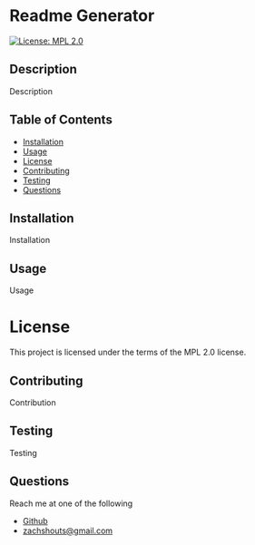 # Readme Generator
  [![License: MPL 2.0](https://img.shields.io/badge/License-MPL_2.0-brightgreen.svg)](https://opensource.org/licenses/MPL-2.0)
  ## Description
  Description
  ## Table of Contents
  * [Installation](#installation)
  * [Usage](#usage)
  * [License](#license)
  * [Contributing](#contributing)
  * [Testing](#testing)
  * [Questions](#questions)
  ## Installation
  Installation
  ## Usage
  Usage
  # License
This project is licensed under the terms of the MPL 2.0 license.
  ## Contributing
  Contribution
  ## Testing
  Testing
  ## Questions
  Reach me at one of the following
  * [Github](https://github.com/zachshouts)
  * zachshouts@gmail.com
  